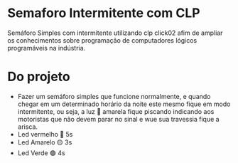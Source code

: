 # Semaforo Intermitente com CLP
Semáforo Simples com intermitente utilizando clp click02 afim de ampliar os conhecimentos sobre programação de computadores lógicos programáveis na indústria.

# Do projeto 
- Fazer um semáforo simples que funcione normalmente, e quando chegar em um determinado horário da noite este mesmo fique em modo intermitente, ou seja, a luz 🚥 amarela fique piscando indicando aos motoristas que não devem parar no sinal e wue sua travessia fique a arisca.
- Led vermelho 🔴 5s
- Led Amarelo  🟡 3s
- Led Verde    🟢 4s

